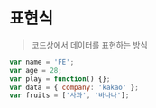 # 표현식

> 코드상에서 데이터를 표현하는 방식

```js
var name = 'FE';
var age = 28;
var play = function() {};
var data = { company: 'kakao' };
var fruits = ['사과', '바나나'];
```
